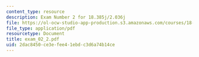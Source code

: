 ```yaml
---
content_type: resource
description: Exam Number 2 for 18.385j/2.036j
file: https://ol-ocw-studio-app-production.s3.amazonaws.com/courses/18-385j-nonlinear-dynamics-and-chaos-fall-2004/2dac8450ce3efee41ebdc3d6a74b14ce_exam_02_2.pdf
file_type: application/pdf
resourcetype: Document
title: exam_02_2.pdf
uid: 2dac8450-ce3e-fee4-1ebd-c3d6a74b14ce
---
```

